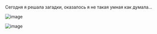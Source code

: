 Сегодня я решала загадки, оказалось я не такая умная как думала...


![image](https://github.com/user-attachments/assets/3f47fa97-bc58-4f18-8791-a5bdc43553ad)


![image](https://github.com/user-attachments/assets/cb1f559e-9ff8-44b5-bdd1-808dca7c8155)
